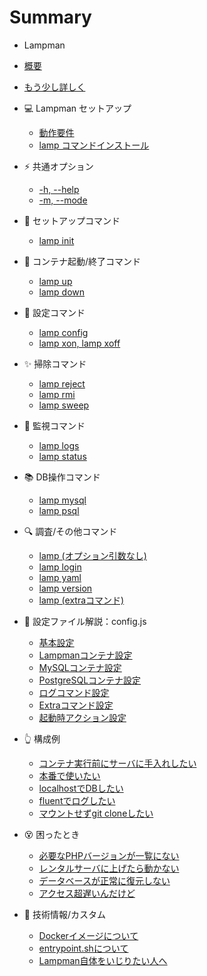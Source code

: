 # Summary

- Lampman
- [概要](README.md)
- [もう少し詳しく](docs/intro-detail.md)


- 💻 Lampman セットアップ
    * [動作要件](docs/setup-require.md)
    * [lamp コマンドインストール](docs/setup-install.md)


- ⚡ 共通オプション
    * [-h, --help](docs/opt-help.md)
    * [-m, --mode](docs/opt-mode.md)


- 🔨 セットアップコマンド
    * [lamp init](docs/cmd-init.md)


- 🚩 コンテナ起動/終了コマンド
    * [lamp up](docs/cmd-up.md)
    * [lamp down](docs/cmd-down.md)


- 🔧 設定コマンド
    * [lamp config](docs/cmd-config.md)
    * [lamp xon, lamp xoff](docs/cmd-xdebug.md)


- ✨ 掃除コマンド
    * [lamp reject](docs/cmd-reject.md)
    * [lamp rmi](docs/cmd-rmi.md)
    * [lamp sweep](docs/cmd-sweep.md)


- 👀 監視コマンド
    * [lamp logs](docs/cmd-logs.md)
    * [lamp status](docs/cmd-status.md)


- 📚 DB操作コマンド
    * [lamp mysql](docs/cmd-mysql.md)
    * [lamp psql](docs/cmd-psql.md)


- 🔍 調査/その他コマンド
    * [lamp (オプション引数なし)](docs/cmd-noargs.md)
    * [lamp login](docs/cmd-login.md)
    * [lamp yaml](docs/cmd-yaml.md)
    * [lamp version](docs/cmd-version.md)
    * [lamp (extraコマンド)](docs/cmd-extra.md)


- 📝 設定ファイル解説：config.js
  - [基本設定](docs/conf-base.md)
  - [Lampmanコンテナ設定](docs/conf-lampman.md)
  - [MySQLコンテナ設定](docs/conf-mysql.md)
  - [PostgreSQLコンテナ設定](docs/conf-postgresql.md)
  - [ログコマンド設定](docs/conf-logs.md)
  - [Extraコマンド設定](docs/conf-extra.md)
  - [起動時アクション設定](docs/conf-upped.md)


- 👆 構成例
  - [コンテナ実行前にサーバに手入れしたい]()
  - [本番で使いたい]()
  - [localhostでDBしたい]()
  - [fluentでログしたい]()
  - [マウントせずgit cloneしたい]()


- 😵 困ったとき
  - [必要なPHPバージョンが一覧にない](docs/help-need-phpver.md)
  - [レンタルサーバに上げたら動かない](docs/help-error-prod.md)
  - [データベースが正常に復元しない](docs/help-db-restore.md)
  - [アクセス超遅いんだけど](docs/help-slowly.md)


- 🤖 技術情報/カスタム
  - [Dockerイメージについて](docs/tech-images.md)
  - [entrypoint.shについて](docs/tech-entrypoint.md)
  - [Lampman自体をいじりたい人へ](docs/tech-lampman-dev.md)
